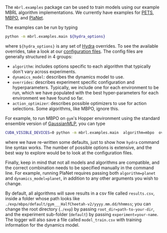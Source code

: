The `mbrl.examples` package can be used to train models using our example MBRL algorithm
implementations. We currently have examples for 
[PETS](https://github.com/facebookresearch/mbrl-lib/blob/main/mbrl/algorithms/pets.py), 
[MBPO](https://github.com/facebookresearch/mbrl-lib/blob/main/mbrl/algorithms/mbpo.py), 
and [PlaNet](https://github.com/facebookresearch/mbrl-lib/blob/main/mbrl/algorithms/planet.py).

The examples can be run by typing

```bash
python -m mbrl.examples.main ${hydra_options}
```

where `${hydra_options}` is any set of 
[Hydra](https://hydra.cc/docs/tutorials/basic/your_first_app/simple_cli) overrides. To see the
available overrides, take a look at our 
[configuration files](https://github.com/facebookresearch/mbrl-lib/tree/main/mbrl/examples/conf).
The config files are generally structured in 4 groups:
* `algorithm`: includes options specific to each algorithm that typically don't 
  vary across experiments.
* `dynamics_model`: describes the dynamics model to use. 
* `overrides`: describes experiment specific configuration and hyperparameters. Typically, we 
  include one for each environment to be run, which we have populated with the best 
  hyper-parameters for each environment we have found so far.
* `action_optimizer`: describes possible optimizers to use for action selections. Some algorithms,
like MBPO, ignore this.
  
For example, to run MBPO on `gym`'s Hopper environment using the standard ensemble version of
[GaussianMLP](https://github.com/facebookresearch/mbrl-lib/blob/main/mbrl/models/gaussian_mlp.py),
you can type

```bash
CUDA_VISIBLE_DEVICES=0 python -m mbrl.examples.main  algorithm=mbpo  overrides=mbpo_cheetah_run  dynamics_model=gaussian_mlp_ensemble  algorithm.agent.batch_size=256  overrides.validation_ratio=0.2  dynamics_model.activation_fn_cfg._target_=torch.nn.ReLU
```
where we have re-written some defaults, just to show how `hydra` command line syntax
works. The number of possible options is extensive, and the best way to explore would be to 
look at the configuration files. 

Finally, keep in mind that not all models and algorithms are compatible, and the correct
combination needs to be specified manually in the command line. For example, running PlaNet 
requires passing both `algorithm=planet` and `dynamics_model=planet`, in addition to any 
other arguments you wish to change.

By default, all algorithms will save results in a csv file called `results.csv`,
inside a folder whose path looks like 
`./exp/mbpo/default/gym___HalfCheetah-v2/yyyy.mm.dd/hhmmss`; 
you can change the root directory (`./exp`) by passing 
`root_dir=path-to-your-dir`, and the experiment sub-folder (`default`) by
passing `experiment=your-name`. The logger will also save a file called 
`model_train.csv` with training information for the dynamics model.